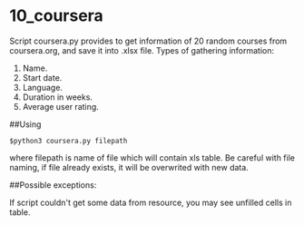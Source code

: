 # 10_coursera

Script coursera.py provides to get information of 20 random courses from coursera.org, and save it into .xlsx file.
Types of gathering information:
1. Name.
2. Start date.
3. Language.
4. Duration in weeks.
5. Average user rating.

##Using
    
    $python3 coursera.py filepath
where filepath is name of file which will contain xls table. Be careful with file naming, if file already exists, it will be overwrited with new data.

##Possible exceptions:

If script couldn't get some data from resource, you may see unfilled cells in table.
